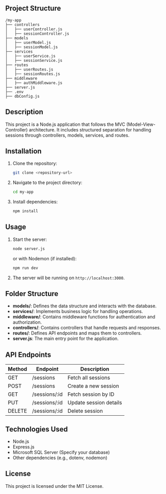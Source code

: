 ## Project Structure
```
/my-app
├── controllers
│   ├── userController.js
│   ├── sessionController.js
├── models  
│   ├── userModel.js
│   ├── sessionModel.js
├── services
│   ├── userService.js
│   ├── sessionService.js
├── routes
│   ├── userRoutes.js
│   ├── sessionRoutes.js
├── middleware
│   ├── authMiddleware.js
├── server.js
├── .env
├── dbConfig.js
```

## Description
This project is a Node.js application that follows the MVC (Model-View-Controller) architecture. It includes structured separation for handling sessions through controllers, models, services, and routes.

## Installation

1. Clone the repository:
   ```sh
   git clone <repository-url>
   ```
2. Navigate to the project directory:
   ```sh
   cd my-app
   ```
3. Install dependencies:
   ```sh
   npm install
   ```

## Usage

1. Start the server:
   ```sh
   node server.js
   ```
   or with Nodemon (if installed):
   ```sh
   npm run dev
   ```
2. The server will be running on `http://localhost:3000`.

## Folder Structure
- **models/**: Defines the data structure and interacts with the database.
- **services/**: Implements business logic for handling operations.
- **middleware/**: Contains middleware functions for authentication and authorization.
- **controllers/**: Contains controllers that handle requests and responses.
- **routes/**: Defines API endpoints and maps them to controllers.
- **server.js**: The main entry point for the application.

## API Endpoints
| Method | Endpoint | Description |
|--------|---------|-------------|
| GET | /sessions | Fetch all sessions |
| POST | /sessions | Create a new session |
| GET | /sessions/:id | Fetch session by ID |
| PUT | /sessions/:id | Update session details |
| DELETE | /sessions/:id | Delete session |

## Technologies Used
- Node.js
- Express.js
- Microsoft SQL Server (Specify your database)
- Other dependencies (e.g., dotenv, nodemon)

## License
This project is licensed under the MIT License.


